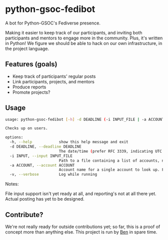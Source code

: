 # python-gsoc-fedibot

A bot for Python-GSOC's Fediverse presence.

Making it easier to keep track of our participants, and inviting both participants and mentors to engage more in the community. Plus, it's written in Python! We figure we should be able to hack on our own infrastructure, in the project language.

## Features (goals)

- Keep track of participants' regular posts
- Link participants, projects, and mentors
- Produce reports
- Promote projects?

## Usage

```bash
usage: python-gsoc-fedibot [-h] -d DEADLINE (-i INPUT_FILE | -a ACCOUNT) [-v]

Checks up on users.

options:
  -h, --help            show this help message and exit
  -d DEADLINE, --deadline DEADLINE
                        The date/time (prefer RFC 3339, indicating UTC with a +0.)
  -i INPUT, --input INPUT_FILE
                        Path to a file containing a list of accounts, not yet implemented.
  -a ACCOUNT, --account ACCOUNT
                        Account name for a single account to look up. For the local server, omit the server address.
  -v, --verbose         Log while running
```

Notes:

File input support isn't yet ready at all, and reporting's not at all there yet. Actual posting has
yet to be designed.

## Contribute?

We're not really ready for outside contributions yet; so far, this is a proof of concept more than anything else. This project is run by [Ben](https://social.python-gsoc.org/@ben) in spare time.
